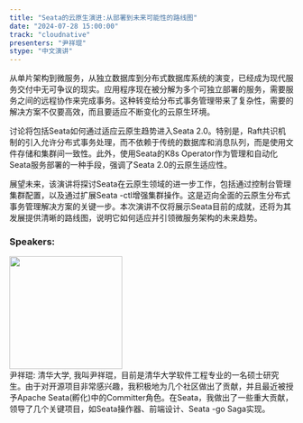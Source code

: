 ```yaml
---
title: "Seata的云原生演进:从部署到未来可能性的路线图"
date: "2024-07-28 15:00:00" 
track: "cloudnative"
presenters: "尹祥琨"
stype: "中文演讲"
---
```

从单片架构到微服务，从独立数据库到分布式数据库系统的演变，已经成为现代服务交付中无可争议的现实。应用程序现在被分解为多个可独立部署的服务，需要服务之间的远程协作来完成事务。这种转变给分布式事务管理带来了复杂性，需要的解决方案不仅要高效，而且要适应不断变化的云原生环境。

讨论将包括Seata如何通过适应云原生趋势进入Seata 2.0。特别是，Raft共识机制的引入允许分布式事务处理，而不依赖于传统的数据库和消息队列，而是使用文件存储和集群间一致性。此外，使用Seata的K8s Operator作为管理和自动化Seata服务部署的一种手段，强调了Seata 2.0的云原生适应性。

展望未来，该演讲将探讨Seata在云原生领域的进一步工作，包括通过控制台管理集群配置，以及通过扩展Seata -ctl增强集群操作。这是迈向全面的云原生分布式事务管理解决方案的关键一步。本次演讲不仅将展示Seata目前的成就，还将为其发展提供清晰的路线图，说明它如何适应并引领微服务架构的未来趋势。
 ### Speakers: 
 <img src="https://sessionize.com/image/91bb-400o400o1-nKKKZUWXVJ5XYnXihK1tQW.jpg" width="200" /><br>尹祥琨: 清华大学, 我叫尹祥琨，目前是清华大学软件工程专业的一名硕士研究生。由于对开源项目非常感兴趣，我积极地为几个社区做出了贡献，并且最近被授予Apache Seata(孵化)中的Committer角色。在Seata，我做出了一些重大贡献，领导了几个关键项目，如Seata操作器、前端设计、Seata -go Saga实现。
 <br><br>